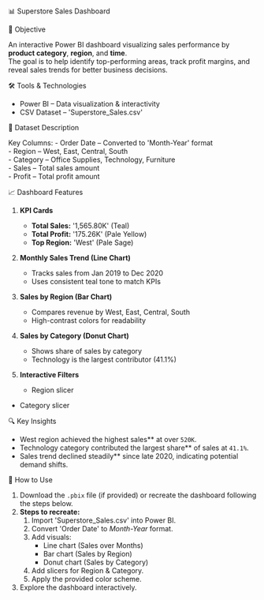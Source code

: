 📊 Superstore Sales Dashboard

🎯 Objective

  An interactive Power BI dashboard visualizing sales performance by **product category**, **region**, and **time**.  
  The goal is to help identify top-performing areas, track profit margins, and reveal sales trends for better business decisions.


🛠 Tools & Technologies

  - Power BI – Data visualization & interactivity  
  - CSV Dataset – 'Superstore_Sales.csv'


📂 Dataset Description
  
  Key Columns:
    - Order Date – Converted to 'Month-Year' format  
    - Region – West, East, Central, South  
    - Category – Office Supplies, Technology, Furniture  
    - Sales – Total sales amount  
    - Profit – Total profit amount  



📈 Dashboard Features
  
  1. **KPI Cards**
     - **Total Sales:** '1,565.80K' (Teal)
     - **Total Profit:** '175.26K' (Pale Yellow)
     - **Top Region:** 'West' (Pale Sage)
  
  2. **Monthly Sales Trend (Line Chart)**
     - Tracks sales from Jan 2019 to Dec 2020
     - Uses consistent teal tone to match KPIs
  
  3. **Sales by Region (Bar Chart)**
     - Compares revenue by West, East, Central, South
     - High-contrast colors for readability
  
  4. **Sales by Category (Donut Chart)**
     - Shows share of sales by category
     - Technology is the largest contributor (41.1%)
  
  5. **Interactive Filters**
     - Region slicer
   - Category slicer


🔍 Key Insights
  
  - West region achieved the highest sales** at over `520K`.
  - Technology category contributed the largest share** of sales at `41.1%`.
  - Sales trend declined steadily** since late 2020, indicating potential demand shifts.


📌 How to Use
  
  1. Download the `.pbix` file (if provided) or recreate the dashboard following the steps below.
  2. **Steps to recreate:**
     1. Import 'Superstore_Sales.csv' into Power BI.
     2. Convert 'Order Date' to *Month-Year* format.
     3. Add visuals:
        - Line chart (Sales over Months)
        - Bar chart (Sales by Region)
        - Donut chart (Sales by Category)
     4. Add slicers for Region & Category.
     5. Apply the provided color scheme.
  3. Explore the dashboard interactively.


